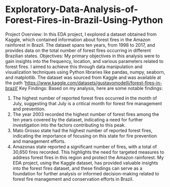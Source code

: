 # Exploratory-Data-Analysis-of-Forest-Fires-in-Brazil-Using-Python

Project Overview:
In this EDA project, I explored a dataset obtained from Kaggle, which contained information about forest fires in the Amazon rainforest in Brazil. The dataset spans ten years, from 1998 to 2017, and provides data on the total number of forest fires occurring in different Brazilian states.
Objectives: 
My primary objectives in this analysis were to gain insights into the frequency, location, and various parameters related to forest fires. I aimed to achieve this through data manipulation and visualization techniques using Python libraries like pandas, numpy, seaborn, and matplotlib. 
The dataset was sourced from Kaggle and was available at the path ‘https://www.kaggle.com/datasets/gustavomodelli/forest-fires-in-brazil’
Key Findings: 
Based on my analysis, here are some notable findings:
1.	The highest number of reported forest fires occurred in the month of July, suggesting that July is a critical month for forest fire management and prevention.
2.	The year 2003 recorded the highest number of forest fires among the ten years covered by the dataset, indicating a need for further investigation into the factors contributing to this peak.
3.	Mato Grosso state had the highest number of reported forest fires, indicating the importance of focusing on this state for fire prevention and management efforts.
4.	Amazonas state reported a significant number of fires, with a total of 30,650 fires recorded. This highlights the need for targeted measures to address forest fires in this region and protect the Amazon rainforest.
My EDA project, using the Kaggle dataset, has provided valuable insights into the forest fires dataset, and these findings can serve as a foundation for further analysis or informed decision-making related to forest fire management and conservation efforts in Brazil.


